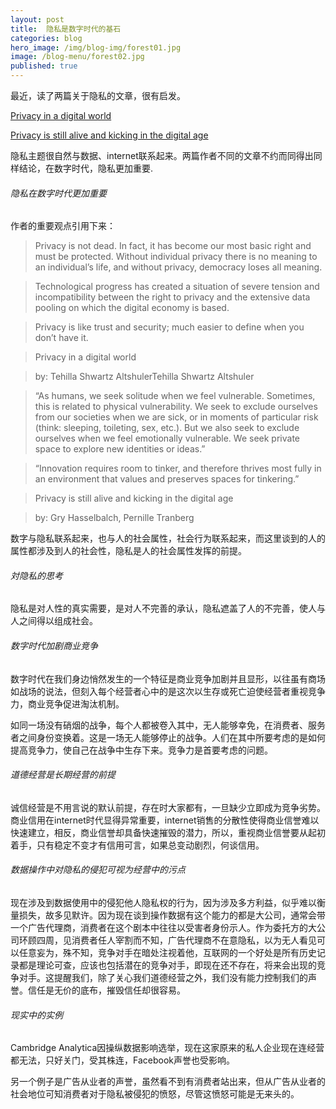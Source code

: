 ```yaml
---
layout: post
title:  隐私是数字时代的基石
categories: blog
hero_image: /img/blog-img/forest01.jpg
image: /blog-menu/forest02.jpg
published: true
---
```


最近，读了两篇关于隐私的文章，很有启发。

[Privacy in a digital world](https://techcrunch.com/2019/09/26/privacy-queen-of-human-rights-in-a-digital-world/)

[Privacy is still alive and kicking in the digital age](https://techcrunch.com/2016/12/25/privacy-is-still-alive-and-kicking-in-the-digital-age/)

隐私主题很自然与数据、internet联系起来。两篇作者不同的文章不约而同得出同样结论，在数字时代，隐私更加重要.

###### 隐私在数字时代更加重要

作者的重要观点引用下来：

> Privacy is not dead. In fact, it has become our most basic right and must be protected. Without individual privacy there is no meaning to an individual’s life, and without privacy, democracy loses all meaning.

> Technological progress has created a situation of severe tension and incompatibility between the right to privacy and the extensive data pooling on which the digital economy is based.

> Privacy is like trust and security; much easier to define when you don’t have it.

> Privacy in a digital world

> by: Tehilla Shwartz AltshulerTehilla Shwartz Altshuler

> “As humans, we seek solitude when we feel vulnerable. Sometimes, this is related to physical vulnerability. We seek to exclude ourselves from our societies when we are sick, or in moments of particular risk (think: sleeping, toileting, sex, etc.). But we also seek to exclude ourselves when we feel emotionally vulnerable. We seek private space to explore new identities or ideas.”

> “Innovation requires room to tinker, and therefore thrives most fully in an environment that values and preserves spaces for tinkering.”

> Privacy is still alive and kicking in the digital age

> by: Gry Hasselbalch, Pernille Tranberg

数字与隐私联系起来，也与人的社会属性，社会行为联系起来，而这里谈到的人的属性都涉及到人的社会性，隐私是人的社会属性发挥的前提。

###### 対隐私的思考

隐私是对人性的真实需要，是对人不完善的承认，隐私遮盖了人的不完善，使人与人之间得以组成社会。

###### 数字时代加剧商业竞争

数字时代在我们身边悄然发生的一个特征是商业竞争加剧并且显形，以往虽有商场如战场的说法，但刻入每个经营者心中的是这次以生存或死亡迫使经营者重视竞争力，商业竞争促进淘汰机制。

如同一场没有硝烟的战争，每个人都被卷入其中，无人能够幸免，在消费者、服务者之间身份变换着。这是一场无人能够停止的战争。人们在其中所要考虑的是如何提高竞争力，使自己在战争中生存下来。竞争力是首要考虑的问题。

###### 道德经营是长期经营的前提

诚信经营是不用言说的默认前提，存在时大家都有，一旦缺少立即成为竞争劣势。商业信用在internet时代显得异常重要，internet销售的分散性使得商业信誉难以快速建立，相反，商业信誉却具备快速摧毁的潜力，所以，重视商业信誉要从起初着手，只有稳定不变才有信用可言，如果总变动剧烈，何谈信用。

###### 数据操作中对隐私的侵犯可视为经营中的污点

现在涉及到数据使用中的侵犯他人隐私权的行为，因为涉及多方利益，似乎难以衡量损失，故多见默许。因为现在谈到操作数据有这个能力的都是大公司，通常会带一个广告代理商，消费者在这个剧本中往往以受害者身份示人。作为委托方的大公司环顾四周，见消费者任人宰割而不知，广告代理商不在意隐私，以为无人看见可以任意妄为，殊不知，竞争对手在暗处注视着他，互联网的一个好处是所有历史记录都是理论可查，应该也包括潜在的竞争对手，即现在还不存在，将来会出现的竞争对手。这提醒我们，除了关心我们道德经营之外，我们没有能力控制我们的声誉。信任是无价的底布，摧毁信任却很容易。

###### 现实中的实例

Cambridge Analytica因操纵数据影响选举，现在这家原来的私人企业现在连经营都无法，只好关门，受其株连，Facebook声誉也受影响。

另一个例子是广告从业者的声誉，虽然看不到有消费者站出来，但从广告从业者的社会地位可知消费者对于隐私被侵犯的愤怒，尽管这愤怒可能是无来头的。
